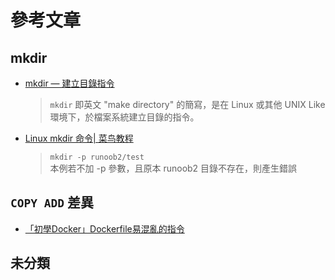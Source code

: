 # 參考文章
## mkdir
- [mkdir — 建立目錄指令](https://www.ltsplus.com/linux/mkdir-create-new-directory)
  > `mkdir` 即英文 "make directory" 的簡寫，是在 Linux 或其他 UNIX Like 環境下，於檔案系統建立目錄的指令。
- [Linux mkdir 命令| 菜鸟教程](https://www.runoob.com/linux/linux-comm-mkdir.html)
  > `mkdir -p runoob2/test`  
  本例若不加 -p 參數，且原本 runoob2 目錄不存在，則產生錯誤

## `COPY ADD` 差異
- [「初學Docker」Dockerfile易混亂的指令](https://www.tpisoftware.com/tpu/articleDetails/1216)

## 未分類
